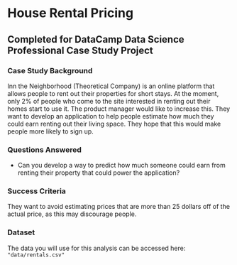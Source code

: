# House Rental Pricing
## Completed for DataCamp Data Science Professional Case Study Project

### Case Study Background
Inn the Neighborhood (Theoretical Company) is an online platform that allows people to rent out their properties for short stays. At the moment, only 2% of people who come to the site interested in renting out their homes start to use it. The product manager would like to increase this. They want to develop an application to help people estimate how much they could earn renting out their living space. They hope that this would make people more likely to sign up.

### Questions Answered
- Can you develop a way to predict how much someone could earn from renting their property that could power the application?

### Success Criteria
They want to avoid estimating prices that are more than 25 dollars off of the actual price, as this may discourage people.

### Dataset
The data you will use for this analysis can be accessed here: `"data/rentals.csv"`
